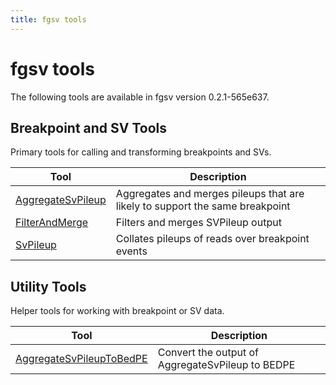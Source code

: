 ```yaml
---
title: fgsv tools
---
```


# fgsv tools

The following tools are available in fgsv version 0.2.1-565e637.
## Breakpoint and SV Tools

Primary tools for calling and transforming breakpoints and SVs.

|Tool|Description|
|----|-----------|
|[AggregateSvPileup](AggregateSvPileup.md)|Aggregates and merges pileups that are likely to support the same breakpoint|
|[FilterAndMerge](FilterAndMerge.md)|Filters and merges SVPileup output|
|[SvPileup](SvPileup.md)|Collates pileups of reads over breakpoint events|

## Utility Tools

Helper tools for working with breakpoint or SV data.

|Tool|Description|
|----|-----------|
|[AggregateSvPileupToBedPE](AggregateSvPileupToBedPE.md)|Convert the output of AggregateSvPileup to BEDPE|


